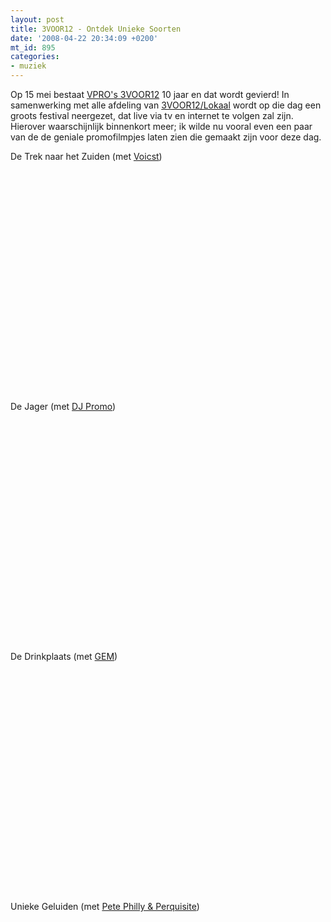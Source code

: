 ```yaml
---
layout: post
title: 3VOOR12 - Ontdek Unieke Soorten
date: '2008-04-22 20:34:09 +0200'
mt_id: 895
categories:
- muziek
---
```

Op 15 mei bestaat <a href="http://3voor12.vpro.nl/">VPRO's 3VOOR12</a> 10 jaar en dat wordt gevierd! In samenwerking met alle afdeling van <a href="http://3voor12.vpro.nl/blijfopdehoogte/lokaal/">3VOOR12/Lokaal</a> wordt op die dag een groots festival neergezet, dat live via tv en internet te volgen zal zijn. Hierover waarschijnlijk binnenkort meer; ik wilde nu vooral even een paar van de de geniale promofilmpjes laten zien die gemaakt zijn voor deze dag.

De Trek naar het Zuiden (met <a href="http://www.voicst.com/">Voicst</a>)

<object width="425" height="355"><param name="movie" value="http://www.youtube.com/v/j3GSLr_6Etk&hl=en"></param><param name="wmode" value="transparent"></param><embed src="http://www.youtube.com/v/j3GSLr_6Etk&hl=en" type="application/x-shockwave-flash" wmode="transparent" width="425" height="355"></embed></object>

De Jager (met <a href="http://www.djpromo.nl/">DJ Promo</a>)

<object width="425" height="355"><param name="movie" value="http://www.youtube.com/v/h4WdYQWS_K4&hl=en"></param><param name="wmode" value="transparent"></param><embed src="http://www.youtube.com/v/h4WdYQWS_K4&hl=en" type="application/x-shockwave-flash" wmode="transparent" width="425" height="355"></embed></object>

De Drinkplaats (met <a href="http://www.gemmusic.nl/">GEM</a>)

<object width="425" height="355"><param name="movie" value="http://www.youtube.com/v/uIYbnb9eDSo&hl=en"></param><param name="wmode" value="transparent"></param><embed src="http://www.youtube.com/v/uIYbnb9eDSo&hl=en" type="application/x-shockwave-flash" wmode="transparent" width="425" height="355"></embed></object>

Unieke Geluiden (met <a href="http://www.ourmindstate.com/">Pete Philly & Perquisite</a>)

<object width="425" height="355"><param name="movie" value="http://www.youtube.com/v/_atKxU2eIII&hl=en"></param><param name="wmode" value="transparent"></param><embed src="http://www.youtube.com/v/_atKxU2eIII&hl=en" type="application/x-shockwave-flash" wmode="transparent" width="425" height="355"></embed></object>
